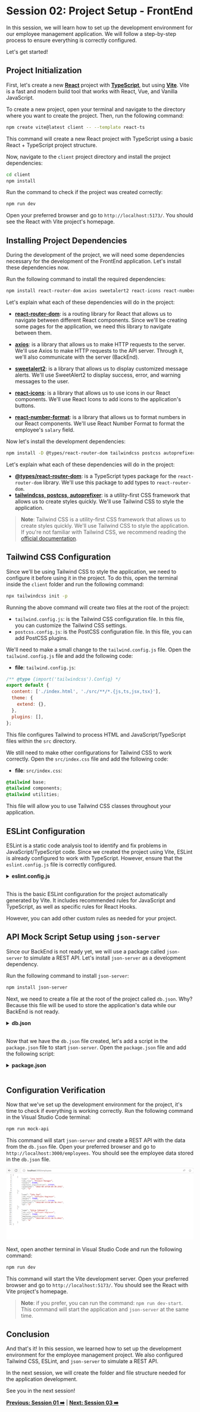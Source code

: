 # Session 02: Project Setup - FrontEnd

In this session, we will learn how to set up the development environment for our employee management application. We will follow a step-by-step process to ensure everything is correctly configured.

Let's get started!

## Project Initialization

First, let's create a new **[React](https://react.dev/)** project with **[TypeScript](https://www.typescriptlang.org/)**, but using **[Vite](https://vitejs.dev/)**. Vite is a fast and modern build tool that works with React, Vue, and Vanilla JavaScript.

To create a new project, open your terminal and navigate to the directory where you want to create the project. Then, run the following command:

```bash
npm create vite@latest client -- --template react-ts
```

This command will create a new React project with TypeScript using a basic React + TypeScript project structure.

Now, navigate to the `client` project directory and install the project dependencies:

```bash
cd client
npm install
```

Run the command to check if the project was created correctly:

```bash
npm run dev
```

Open your preferred browser and go to `http://localhost:5173/`. You should see the React with Vite project's homepage.

## Installing Project Dependencies

During the development of the project, we will need some dependencies necessary for the development of the FrontEnd application. Let's install these dependencies now.

Run the following command to install the required dependencies:

```bash
npm install react-router-dom axios sweetalert2 react-icons react-number-format
```

Let's explain what each of these dependencies will do in the project:

- **[react-router-dom](https://www.npmjs.com/package/react-router-dom)**: is a routing library for React that allows us to navigate between different React components. Since we'll be creating some pages for the application, we need this library to navigate between them.

- **[axios](https://www.npmjs.com/package/axios)**: is a library that allows us to make HTTP requests to the server. We'll use Axios to make HTTP requests to the API server. Through it, we'll also communicate with the server (BackEnd).

- **[sweetalert2](https://www.npmjs.com/package/sweetalert2)**: is a library that allows us to display customized message alerts. We'll use SweetAlert2 to display success, error, and warning messages to the user.

- **[react-icons](https://www.npmjs.com/package/react-icons)**: is a library that allows us to use icons in our React components. We'll use React Icons to add icons to the application's buttons.

- **[react-number-format](https://www.npmjs.com/package/react-number-format)**: is a library that allows us to format numbers in our React components. We'll use React Number Format to format the employee's `salary` field.

Now let's install the development dependencies:

```bash
npm install -D @types/react-router-dom tailwindcss postcss autoprefixer
```

Let's explain what each of these dependencies will do in the project:

- **[@types/react-router-dom](https://www.npmjs.com/package/@types/react-router-dom)**: is a TypeScript types package for the `react-router-dom` library. We'll use this package to add types to `react-router-dom`.
- **[tailwindcss, postcss, autoprefixer](https://www.npmjs.com/package/tailwindcss)**: is a utility-first CSS framework that allows us to create styles quickly. We'll use Tailwind CSS to style the application.

> **Note**: Tailwind CSS is a utility-first CSS framework that allows us to create styles quickly. We'll use Tailwind CSS to style the application. If you're not familiar with Tailwind CSS, we recommend reading the [official documentation](https://tailwindcss.com/docs/installation).

## Tailwind CSS Configuration

Since we'll be using Tailwind CSS to style the application, we need to configure it before using it in the project. To do this, open the terminal inside the `client` folder and run the following command:

```bash
npx tailwindcss init -p
```

Running the above command will create two files at the root of the project:

- `tailwind.config.js`: is the Tailwind CSS configuration file. In this file, you can customize the Tailwind CSS settings.
- `postcss.config.js`: is the PostCSS configuration file. In this file, you can add PostCSS plugins.

We'll need to make a small change to the `tailwind.config.js` file. Open the `tailwind.config.js` file and add the following code:

- **file**: `tailwind.config.js`:

```javascript
/** @type {import('tailwindcss').Config} */
export default {
  content: ['./index.html', './src/**/*.{js,ts,jsx,tsx}'],
  theme: {
    extend: {},
  },
  plugins: [],
};
```

This file configures Tailwind to process HTML and JavaScript/TypeScript files within the `src` directory.

We still need to make other configurations for Tailwind CSS to work correctly. Open the `src/index.css` file and add the following code:

- **file**: `src/index.css`:

```css
@tailwind base;
@tailwind components;
@tailwind utilities;
```

This file will allow you to use Tailwind CSS classes throughout your application.

## ESLint Configuration

ESLint is a static code analysis tool to identify and fix problems in JavaScript/TypeScript code. Since we created the project using Vite, ESLint is already configured to work with TypeScript. However, ensure that the `eslint.config.js` file is correctly configured.

<details><summary><b>eslint.config.js</b></summary>
<br/>

```javascript
import js from '@eslint/js'
import globals from 'globals'
import reactHooks from 'eslint-plugin-react-hooks'
import reactRefresh from 'eslint-plugin-react-refresh'
import tseslint from 'typescript-eslint'

export default tseslint.config(
  { ignores: ['dist'] },
  {
    extends: [js.configs.recommended, ...tseslint.configs.recommended],
    files: ['**/*.{ts,tsx}'],
    languageOptions: {
      ecmaVersion: 2020,
      globals: globals.browser,
    },
    plugins: {
      'react-hooks': reactHooks,
      'react-refresh': reactRefresh,
    },
    rules: {
      ...reactHooks.configs.recommended.rules,
      'react-refresh/only-export-components': [
        'warn',
        { allowConstantExport: true },
      ],
    },
  },
)
```

</details>
<br/>

This is the basic ESLint configuration for the project automatically generated by Vite. It includes recommended rules for JavaScript and TypeScript, as well as specific rules for React Hooks.

However, you can add other custom rules as needed for your project.

## API Mock Script Setup using `json-server`

Since our BackEnd is not ready yet, we will use a package called `json-server` to simulate a REST API. Let's install `json-server` as a development dependency.

Run the following command to install `json-server`:

```bash
npm install json-server
```

Next, we need to create a file at the root of the project called `db.json`. Why? Because this file will be used to store the application's data while our BackEnd is not ready.

<details><summary><b>db.json</b></summary>
<br/>

```json
{
  "employees": [
    {
      "name": "Jane Smith",
      "job_role": "Project Manager",
      "salary": 85000,
      "employee_registration": 235565,
      "updatedAt": "2024-08-25T20:49:30.293Z",
      "id": "2"
    },
    {
      "name": "John Doe",
      "job_role": "Software Engineer",
      "salary": 75000,
      "employee_registration": 235566,
      "updatedAt": "2024-08-25T20:49:30.293Z",
      "id": "3"
    },
    {
      "name": "Alice Johnson",
      "job_role": "Software Engineer",
      "salary": 75000,
      "employee_registration": 235567,
      "updatedAt": "2024-08-25T21:30:55.094Z",
      "id": "4"
    }
  ]
}
```

</details>
<br/>

Now that we have the `db.json` file created, let's add a script in the `package.json` file to start `json-server`. Open the `package.json` file and add the following script:

<details><summary><b>package.json</b></summary>
<br/>

```json
  "scripts": {
    "dev": "vite",
    "build": "tsc -b && vite build",
    "lint": "eslint .",
    "preview": "vite preview",
    "mock-api": "json-server db.json --port 3000"
  },
```

</details>
<br/>

## Configuration Verification

Now that we've set up the development environment for the project, it's time to check if everything is working correctly. Run the following command in the Visual Studio Code terminal:

```bash
npm run mock-api
```

This command will start `json-server` and create a REST API with the data from the `db.json` file. Open your preferred browser and go to `http://localhost:3000/employees`. You should see the employee data stored in the `db.json` file.

![json-server](../images/json-server-action.png)

Next, open another terminal in Visual Studio Code and run the following command:

```bash
npm run dev
```

This command will start the Vite development server. Open your preferred browser and go to `http://localhost:5173/`. You should see the React with Vite project's homepage.

> **Note**: if you prefer, you can run the command: `npm run dev-start`. This command will start the application and `json-server` at the same time.

## Conclusion

And that's it! In this session, we learned how to set up the development environment for the employee management project.
We also configured Tailwind CSS, ESLint, and `json-server` to simulate a REST API.

In the next session, we will create the folder and file structure needed for the application development.

See you in the next session!

**[Previous: Session 01 ➡️](01-session.md)** | **[Next: Session 03 ➡️](03-session.md)**
